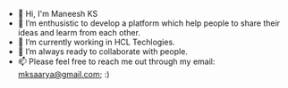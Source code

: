 - 👋 Hi, I'm Maneesh KS
- 👀 I’m enthusistic to develop a platform which help people to share their ideas and learm from each other.
- 🌱 I’m currently working in HCL Techlogies.
- 💞️ I’m always ready to collaborate with people.
- 📫 Please feel free to reach me out through my email: mksaarya@gmail.com;
  :)

<!---
anand-man/anand-man is a ✨ special ✨ repository because its `README.md` (this file) appears on your GitHub profile.
You can click the Preview link to take a look at your changes.
--->
